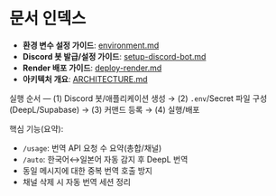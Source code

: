 # 문서 인덱스

- **환경 변수 설정 가이드**: [environment.md](./environment.md)
- **Discord 봇 발급/설정 가이드**: [setup-discord-bot.md](./setup-discord-bot.md)
- **Render 배포 가이드**: [deploy-render.md](./deploy-render.md)
- **아키텍처 개요**: [ARCHITECTURE.md](./ARCHITECTURE.md)

실행 순서 — (1) Discord 봇/애플리케이션 생성 → (2) `.env`/Secret 파일 구성(DeepL/Supabase) → (3) 커맨드 등록 → (4) 실행/배포

핵심 기능(요약):

- `/usage`: 번역 API 요청 수 요약(총합/채널)
- `/auto`: 한국어↔일본어 자동 감지 후 DeepL 번역
- 동일 메시지에 대한 중복 번역 호출 방지
- 채널 삭제 시 자동 번역 세션 정리
